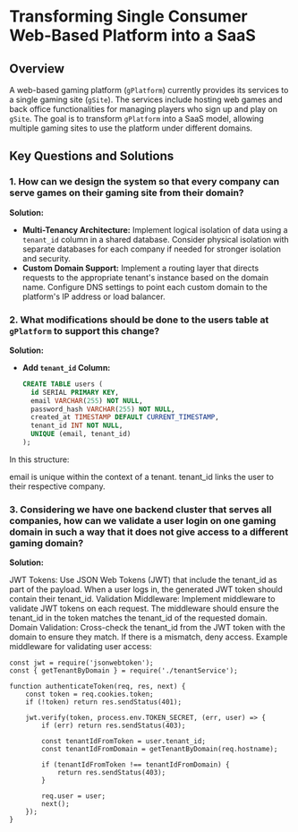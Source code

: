 # Transforming Single Consumer Web-Based Platform into a SaaS

## Overview
A web-based gaming platform (`gPlatform`) currently provides its services to a single gaming site (`gSite`). The services include hosting web games and back office functionalities for managing players who sign up and play on `gSite`. The goal is to transform `gPlatform` into a SaaS model, allowing multiple gaming sites to use the platform under different domains.

## Key Questions and Solutions

### 1. How can we design the system so that every company can serve games on their gaming site from their domain?

**Solution:**
- **Multi-Tenancy Architecture:** Implement logical isolation of data using a `tenant_id` column in a shared database. Consider physical isolation with separate databases for each company if needed for stronger isolation and security.
- **Custom Domain Support:** Implement a routing layer that directs requests to the appropriate tenant's instance based on the domain name. Configure DNS settings to point each custom domain to the platform's IP address or load balancer.

### 2. What modifications should be done to the users table at `gPlatform` to support this change?

**Solution:**
- **Add `tenant_id` Column:**
  ```sql
  CREATE TABLE users (
    id SERIAL PRIMARY KEY,
    email VARCHAR(255) NOT NULL,
    password_hash VARCHAR(255) NOT NULL,
    created_at TIMESTAMP DEFAULT CURRENT_TIMESTAMP,
    tenant_id INT NOT NULL,
    UNIQUE (email, tenant_id)
  );
In this structure:

email is unique within the context of a tenant.
tenant_id links the user to their respective company.

### 3. Considering we have one backend cluster that serves all companies, how can we validate a user login on one gaming domain in such a way that it does not give access to a different gaming domain?
**Solution:**

JWT Tokens: Use JSON Web Tokens (JWT) that include the tenant_id as part of the payload. When a user logs in, the generated JWT token should contain their tenant_id.
Validation Middleware: Implement middleware to validate JWT tokens on each request. The middleware should ensure the tenant_id in the token matches the tenant_id of the requested domain.
Domain Validation: Cross-check the tenant_id from the JWT token with the domain to ensure they match. If there is a mismatch, deny access.
Example middleware for validating user access:

```
const jwt = require('jsonwebtoken');
const { getTenantByDomain } = require('./tenantService');

function authenticateToken(req, res, next) {
    const token = req.cookies.token;
    if (!token) return res.sendStatus(401);

    jwt.verify(token, process.env.TOKEN_SECRET, (err, user) => {
        if (err) return res.sendStatus(403);

        const tenantIdFromToken = user.tenant_id;
        const tenantIdFromDomain = getTenantByDomain(req.hostname);

        if (tenantIdFromToken !== tenantIdFromDomain) {
            return res.sendStatus(403);
        }

        req.user = user;
        next();
    });
}
```
